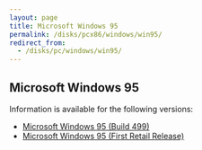 ```yaml
---
layout: page
title: Microsoft Windows 95
permalink: /disks/pcx86/windows/win95/
redirect_from:
  - /disks/pc/windows/win95/
---
```


Microsoft Windows 95
---

Information is available for the following versions:

* [Microsoft Windows 95 (Build 499)](4.00.499/)
* [Microsoft Windows 95 (First Retail Release)](4.00.950/)
